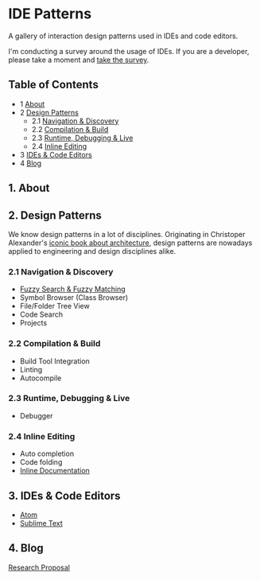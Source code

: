 IDE Patterns
============

A gallery of interaction design patterns used in IDEs and code editors.

I'm conducting a survey around the usage of IDEs. If you are a developer, please take a moment and [take the survey]().

## Table of Contents

* 1 [About](#1-about)
* 2 [Design Patterns](#2-design-patterns)
  * 2.1 [Navigation & Discovery](#21-navigation--discovery)
  * 2.2 [Compilation & Build](#22-compilation--build)
  * 2.3 [Runtime, Debugging & Live](#23-runtime-debugging--live)
  * 2.4 [Inline Editing](#24-inline-editing)
* 3 [IDEs & Code Editors](#3-ides--code-editors)
* 4 [Blog](#4-blog)

## 1. About

## 2. Design Patterns

We know design patterns in a lot of disciplines. Originating in Christoper Alexander's [iconic book about architecture](https://encrypted.google.com/search?q=A+Pattern+Language%3A+Towns%2C+Buildings%2C+Construction), design patterns are nowadays applied to engineering and design disciplines alike.

### 2.1 Navigation & Discovery

- [Fuzzy Search & Fuzzy Matching](/patterns/fuzzy-search.md)
- Symbol Browser (Class Browser)
- File/Folder Tree View
- Code Search
- Projects

### 2.2 Compilation & Build

- Build Tool Integration
- Linting
- Autocompile

### 2.3 Runtime, Debugging & Live

- Debugger

### 2.4 Inline Editing

- Auto completion
- Code folding
- [Inline Documentation](/patterns/inline-documentation.md)

## 3. IDEs & Code Editors

- [Atom](/ides/atom.md)
- [Sublime Text](/ides/sublime-text.md)

## 4. Blog

[Research Proposal](/blog/research-proposal.md)
